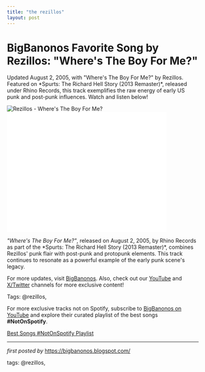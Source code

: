 ```yaml
---
title: "the rezillos"
layout: post
---
```

<!-- Title of the Post -->
<h1 >BigBanonos Favorite Song by Rezillos: "Where's The Boy For Me?"</h1> <!-- Introductory Text -->
<p >Updated August 2, 2005, with "Where's The Boy For Me?" by Rezillos. Featured on *Spurts: The Richard Hell Story (2013 Remaster)*, released under Rhino Records, this track exemplifies the raw energy of early US punk and post-punk influences. Watch and listen below!</p> <!-- Featured Image -->
<div > <img src="https://i.scdn.co/image/ab67616d0000b2734fe12919edf4201ca62ef2fc" alt="Rezillos - Where's The Boy For Me?" />
</div> <!-- YouTube Video Embed -->
<div > <iframe allowfullscreen="" frameborder="0" height="315" src="//www.youtube.com/embed/DM3f-pRidnU" width="420"></iframe>
</div> <!-- Song Information -->
<div > <p><em>"Where's The Boy For Me?"</em>, released on August 2, 2005, by Rhino Records as part of the *Spurts: The Richard Hell Story (2013 Remaster)*, combines Rezillos' punk flair with post-punk and protopunk elements. This track continues to resonate as a powerful example of the early punk scene's legacy.</p>
</div> <!-- Footer Links -->
<div > <p>For more updates, visit <a href="https://bigbanonos.blogspot.com/" target="_blank">BigBanonos</a>. Also, check out our <a href="https://www.youtube.com/@BigBanonos" target="_blank">YouTube</a> and <a href="https://x.com/bigbanonos" target="_blank">X/Twitter</a> channels for more exclusive content!</p>
</div> <!-- Tags -->
<p >Tags: @rezillos,</p>


<!--Subscribe and Playlist Links-->
<div>
    <p>For more exclusive tracks not on Spotify, subscribe to <a href="https://www.youtube.com/@BigBanonos" target="_blank">BigBanonos on YouTube</a> and explore their curated playlist of the best songs <strong>#NotOnSpotify</strong>.</p>
    <p><a href="https://www.youtube.com/playlist?list=PLtuNtuTatqI0kFahUCbtbfenC_ET5O_tr" target="_blank">Best Songs #NotOnSpotify Playlist<br /></a></p></div>

<hr />

<p><em>first posted by</em> <a href="https://bigbanonos.blogspot.com/" rel="noopener" target="_new">https://bigbanonos.blogspot.com/</a></p>

<p>tags: @rezillos,</p>

